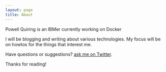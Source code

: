```yaml
---
layout: page
title: About
---
```


<p class="message">
  Powell Quiring is an IBMer currently working on Docker
</p>

I will be blogging and writing about various technologies.
My focus will be on howtos for the things that interest me.

Have questions or suggestions? [ask me on Twitter](https://twitter.com/powellquiring).

Thanks for reading!
